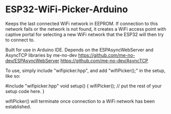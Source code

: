 # ESP32-WiFi-Picker-Arduino
Keeps the last connected WiFi network in EEPROM. If connection to this network fails or the network is not found, it creates a WiFi access point with captive portal for selecting a new WiFi network that the ESP32 will then try to connect to.

Built for use in Arduino IDE.
Depends on the ESPAsyncWebServer and AsyncTCP libraries by me-no-dev
https://github.com/me-no-dev/ESPAsyncWebServer
https://github.com/me-no-dev/AsyncTCP

To use, simply include "wifipicker.hpp", and add "wifiPicker();" in the setup, like so:

#include "wifipicker.hpp"
void setup() {
  wifiPicker();
  // put the rest of your setup code here.
}

wifiPicker() will terminate once connection to a WiFi network has been established.
